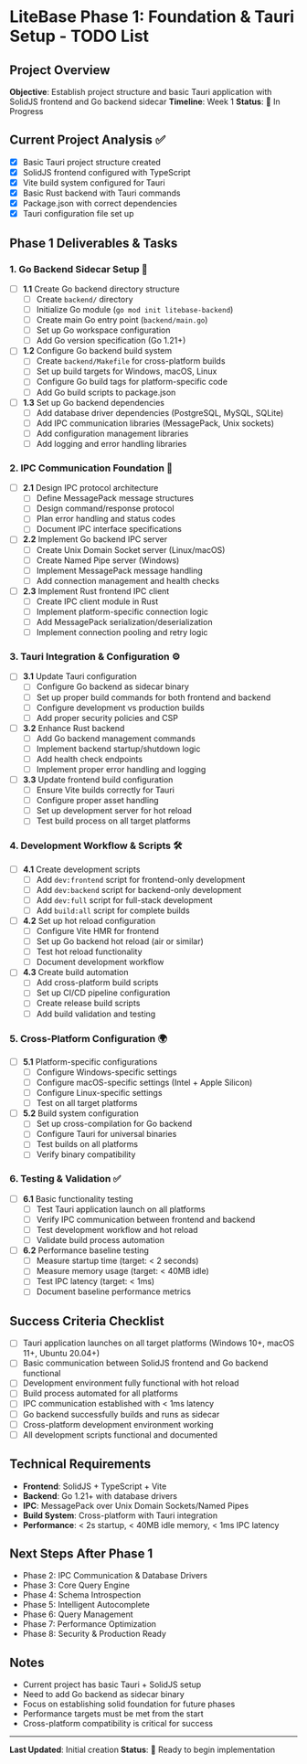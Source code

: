 # LiteBase Phase 1: Foundation & Tauri Setup - TODO List

## Project Overview
**Objective**: Establish project structure and basic Tauri application with SolidJS frontend and Go backend sidecar
**Timeline**: Week 1
**Status**: 🚀 In Progress

## Current Project Analysis ✅
- [x] Basic Tauri project structure created
- [x] SolidJS frontend configured with TypeScript
- [x] Vite build system configured for Tauri
- [x] Basic Rust backend with Tauri commands
- [x] Package.json with correct dependencies
- [x] Tauri configuration file set up

## Phase 1 Deliverables & Tasks

### 1. Go Backend Sidecar Setup 🐹
- [ ] **1.1** Create Go backend directory structure
  - [ ] Create `backend/` directory
  - [ ] Initialize Go module (`go mod init litebase-backend`)
  - [ ] Create main Go entry point (`backend/main.go`)
  - [ ] Set up Go workspace configuration
  - [ ] Add Go version specification (Go 1.21+)

- [ ] **1.2** Configure Go backend build system
  - [ ] Create `backend/Makefile` for cross-platform builds
  - [ ] Set up build targets for Windows, macOS, Linux
  - [ ] Configure Go build tags for platform-specific code
  - [ ] Add Go build scripts to package.json

- [ ] **1.3** Set up Go backend dependencies
  - [ ] Add database driver dependencies (PostgreSQL, MySQL, SQLite)
  - [ ] Add IPC communication libraries (MessagePack, Unix sockets)
  - [ ] Add configuration management libraries
  - [ ] Add logging and error handling libraries

### 2. IPC Communication Foundation 🔌
- [ ] **2.1** Design IPC protocol architecture
  - [ ] Define MessagePack message structures
  - [ ] Design command/response protocol
  - [ ] Plan error handling and status codes
  - [ ] Document IPC interface specifications

- [ ] **2.2** Implement Go backend IPC server
  - [ ] Create Unix Domain Socket server (Linux/macOS)
  - [ ] Create Named Pipe server (Windows)
  - [ ] Implement MessagePack message handling
  - [ ] Add connection management and health checks

- [ ] **2.3** Implement Rust frontend IPC client
  - [ ] Create IPC client module in Rust
  - [ ] Implement platform-specific connection logic
  - [ ] Add MessagePack serialization/deserialization
  - [ ] Implement connection pooling and retry logic

### 3. Tauri Integration & Configuration ⚙️
- [ ] **3.1** Update Tauri configuration
  - [ ] Configure Go backend as sidecar binary
  - [ ] Set up proper build commands for both frontend and backend
  - [ ] Configure development vs production builds
  - [ ] Add proper security policies and CSP

- [ ] **3.2** Enhance Rust backend
  - [ ] Add Go backend management commands
  - [ ] Implement backend startup/shutdown logic
  - [ ] Add health check endpoints
  - [ ] Implement proper error handling and logging

- [ ] **3.3** Update frontend build configuration
  - [ ] Ensure Vite builds correctly for Tauri
  - [ ] Configure proper asset handling
  - [ ] Set up development server for hot reload
  - [ ] Test build process on all target platforms

### 4. Development Workflow & Scripts 🛠️
- [ ] **4.1** Create development scripts
  - [ ] Add `dev:frontend` script for frontend-only development
  - [ ] Add `dev:backend` script for backend-only development
  - [ ] Add `dev:full` script for full-stack development
  - [ ] Add `build:all` script for complete builds

- [ ] **4.2** Set up hot reload configuration
  - [ ] Configure Vite HMR for frontend
  - [ ] Set up Go backend hot reload (air or similar)
  - [ ] Test hot reload functionality
  - [ ] Document development workflow

- [ ] **4.3** Create build automation
  - [ ] Add cross-platform build scripts
  - [ ] Set up CI/CD pipeline configuration
  - [ ] Create release build scripts
  - [ ] Add build validation and testing

### 5. Cross-Platform Configuration 🌍
- [ ] **5.1** Platform-specific configurations
  - [ ] Configure Windows-specific settings
  - [ ] Configure macOS-specific settings (Intel + Apple Silicon)
  - [ ] Configure Linux-specific settings
  - [ ] Test on all target platforms

- [ ] **5.2** Build system configuration
  - [ ] Set up cross-compilation for Go backend
  - [ ] Configure Tauri for universal binaries
  - [ ] Test builds on all platforms
  - [ ] Verify binary compatibility

### 6. Testing & Validation ✅
- [ ] **6.1** Basic functionality testing
  - [ ] Test Tauri application launch on all platforms
  - [ ] Verify IPC communication between frontend and backend
  - [ ] Test development workflow and hot reload
  - [ ] Validate build process automation

- [ ] **6.2** Performance baseline testing
  - [ ] Measure startup time (target: < 2 seconds)
  - [ ] Measure memory usage (target: < 40MB idle)
  - [ ] Test IPC latency (target: < 1ms)
  - [ ] Document baseline performance metrics

## Success Criteria Checklist
- [ ] Tauri application launches on all target platforms (Windows 10+, macOS 11+, Ubuntu 20.04+)
- [ ] Basic communication between SolidJS frontend and Go backend functional
- [ ] Development environment fully functional with hot reload
- [ ] Build process automated for all platforms
- [ ] IPC communication established with < 1ms latency
- [ ] Go backend successfully builds and runs as sidecar
- [ ] Cross-platform development environment working
- [ ] All development scripts functional and documented

## Technical Requirements
- **Frontend**: SolidJS + TypeScript + Vite
- **Backend**: Go 1.21+ with database drivers
- **IPC**: MessagePack over Unix Domain Sockets/Named Pipes
- **Build System**: Cross-platform with Tauri integration
- **Performance**: < 2s startup, < 40MB idle memory, < 1ms IPC latency

## Next Steps After Phase 1
- Phase 2: IPC Communication & Database Drivers
- Phase 3: Core Query Engine
- Phase 4: Schema Introspection
- Phase 5: Intelligent Autocomplete
- Phase 6: Query Management
- Phase 7: Performance Optimization
- Phase 8: Security & Production Ready

## Notes
- Current project has basic Tauri + SolidJS setup
- Need to add Go backend as sidecar binary
- Focus on establishing solid foundation for future phases
- Performance targets must be met from the start
- Cross-platform compatibility is critical for success

---
**Last Updated**: Initial creation
**Status**: 🚀 Ready to begin implementation
